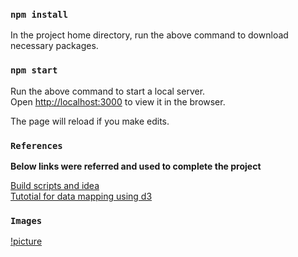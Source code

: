 ### `npm install`

In the project home directory, run the above command to download necessary packages.

### `npm start`

Run the above command to start a local server.<br>
Open [http://localhost:3000](http://localhost:3000) to view it in the browser.

The page will reload if you make edits.<br>

### `References`

**Below links were referred and used to complete the project**

[Build scripts and idea](https://dev.to/webdevraj/how-to-create-a-choropleth-map-or-geographic-heatmap-in-react-23bm)<br>
[Tutotial for data mapping using d3](https://data-map-d3.readthedocs.io/en/latest/)


### `Images`

[!picture](./images/Page1.png)